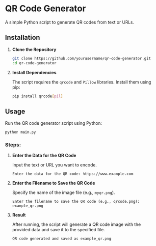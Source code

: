 # QR Code Generator

A simple Python script to generate QR codes from text or URLs.


## Installation

1. **Clone the Repository**

   ```bash
   git clone https://github.com/yourusername/qr-code-generator.git
   cd qr-code-generator
   ```

2. **Install Dependencies**

   The script requires the `qrcode` and `Pillow` libraries. Install them using pip:

   ```bash
   pip install qrcode[pil]
   ```

## Usage

Run the QR code generator script using Python:

```bash
python main.py
```

### Steps:

1. **Enter the Data for the QR Code**

   Input the text or URL you want to encode.

   ```
   Enter the data for the QR code: https://www.example.com
   ```

2. **Enter the Filename to Save the QR Code**

   Specify the name of the image file (e.g., `myqr.png`).

   ```
   Enter the filename to save the QR code (e.g., qrcode.png): example_qr.png
   ```

3. **Result**

   After running, the script will generate a QR code image with the provided data and save it to the specified file.

   ```
   QR code generated and saved as example_qr.png
   ```



